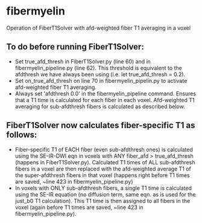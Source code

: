 # fibermyelin

Operation of FiberT1Solver with afd-weighted fiber T1 averaging in a voxel

## To do before running FiberT1Solver:
- Set true_afd_thresh in FiberT1Solver.py (line 60) and in fibermyelin_pipeline.py (line 62). This threshold is equivalent to     the afdthresh we have always been using (i.e. let true_afd_thresh = 0.2).
- Set on_true_afd_thresh on line 70 in fibermyelin_pipelin.py to activate afd-weighted fiber T1 averaging.
- Always set 'afdthresh 0.0' in the fibermyelin_pipeline command. Ensures that a T1 time is calculated for each fiber in each voxel. Afd-weighted T1 averaging for sub-afdthresh fibers is calculated as described below. 

## FiberT1Solver now calculates fiber-specific T1 as follows:
- Fiber-specific T1 of EACH fiber (even sub-afdthresh ones) is calculated using the SE-IR-DWI eqn in voxels with ANY fiber_afd > true_afd_thresh (happens in FiberT1Solver.py). Calculated T1 times of ALL sub-afdthresh fibers in a voxel are then replaced with the afd-weighted average T1 of the super-afdthresh fibers in that voxel (happens right before T1 times are saved, ~line 423 in fibermyelin_pipeline.py)
- In voxels with ONLY sub-afdthresh fibers, a single T1 time is calculated using the SE-IR equation (no diffusion term, same eqn. as is used for the just_b0 T1 calculation). This T1 time is then assigned to all fibers in the voxel (again before T1 times are saved, ~line 423 in fibermyelin_pipeline.py). 
